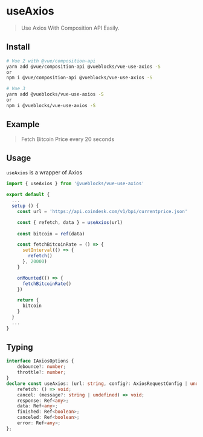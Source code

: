 # useAxios

> Use Axios With Composition API Easily.

## Install

```bash
# Vue 2 with @vue/composition-api
yarn add @vue/composition-api @vueblocks/vue-use-axios -S
or
npm i @vue/composition-api @vueblocks/vue-use-axios -S

# Vue 3
yarn add @vueblocks/vue-use-axios -S
or
npm i @vueblocks/vue-use-axios -S
```

## Example

> Fetch Bitcoin Price every 20 seconds

<ClientOnly>
  <UseAxios />
</ClientOnly>

## Usage

`useAxios` is a wrapper of Axios

```js
import { useAxios } from '@vueblocks/vue-use-axios'

export default {
  ...
  setup () {
    const url = 'https://api.coindesk.com/v1/bpi/currentprice.json'

    const { refetch, data } = useAxios(url)
    
    const bitcoin = ref(data)

    const fetchBitcoinRate = () => {
      setInterval(() => {
        refetch()
      }, 20000)
    }

    onMounted(() => {
      fetchBitcoinRate()
    })

    return {
      bitcoin
    }
  }
  ...
}
```

## Typing

```ts
interface IAxiosOptions {
    debounce?: number;
    throttle?: number;
}
declare const useAxios: (url: string, config?: AxiosRequestConfig | undefined, options?: IAxiosOptions | undefined) => {
    refetch: () => void;
    cancel: (message?: string | undefined) => void;
    response: Ref<any>;
    data: Ref<any>;
    finished: Ref<boolean>;
    canceled: Ref<boolean>;
    error: Ref<any>;
};
```
